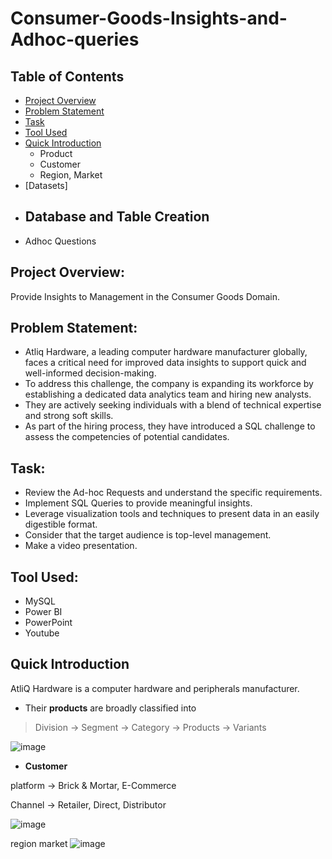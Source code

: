 # Consumer-Goods-Insights-and-Adhoc-queries

## Table of Contents
- [Project Overview](https://github.com/mythilyram/Consumer-Goods-Insights-and-Adhoc-queries/edit/main/README.md#project-overview)
- [Problem Statement](https://github.com/mythilyram/Consumer-Goods-Insights-and-Adhoc-queries/edit/main/README.md#problem-statement)
- [Task](https://github.com/mythilyram/Consumer-Goods-Insights-and-Adhoc-queries/edit/main/README.md#consumer-goods-insights-and-adhoc-queries)
- [Tool Used](https://github.com/mythilyram/Consumer-Goods-Insights-and-Adhoc-queries/blob/main/README.md#tool-used)
- [Quick Introduction](https://github.com/mythilyram/Consumer-Goods-Insights-and-Adhoc-queries/edit/main/README.md#project-overview)
  - Product
  - Customer
  - Region, Market
- [Datasets]
- Database and Table Creation
  - 
- Adhoc Questions

## Project Overview:

Provide Insights to Management in the Consumer Goods Domain.

## Problem Statement:

- Atliq Hardware, a leading computer hardware manufacturer globally, faces a critical need for improved data insights to support quick and well-informed decision-making.
- To address this challenge, the company is expanding its workforce by establishing a dedicated data analytics team and hiring new analysts.
- They are actively seeking individuals with a blend of technical expertise and strong soft skills.
- As part of the hiring process, they have introduced a SQL challenge to assess the competencies of potential candidates.

## Task:

-  Review the Ad-hoc Requests and understand the specific requirements.
-  Implement SQL Queries to provide meaningful insights.
-  Leverage visualization tools and techniques to present data in an easily digestible format.
-  Consider that the target audience is top-level management.
-  Make a video presentation.

## Tool Used:

- MySQL
- Power BI
- PowerPoint
- Youtube

 ## Quick Introduction 
 
AtliQ Hardware is a computer hardware and peripherals manufacturer. 

- Their **products** are broadly classified into 

> Division -> Segment -> Category -> Products -> Variants

 ![image](https://github.com/mythilyram/Consumer-Goods-Insights-and-Adhoc-queries/assets/123518126/1205c42b-9210-44fb-818b-28fa29055daa)

 
- **Customer**

platform -> Brick & Mortar, E-Commerce

Channel -> Retailer, Direct, Distributor

![image](https://github.com/mythilyram/Consumer-Goods-Insights-and-Adhoc-queries/assets/123518126/942eac73-7d6a-4420-9e13-df388e6beaa2)






region market
![image](https://github.com/mythilyram/Consumer-Goods-Insights-and-Adhoc-queries/assets/123518126/18b8751f-1860-469d-b1a2-2814220d1d13)
